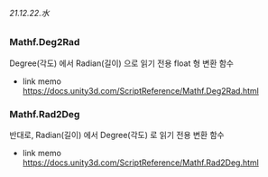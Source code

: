 ###### 21.12.22.水

### Mathf.Deg2Rad
Degree(각도) 에서 Radian(길이) 으로 읽기 전용 float 형 변환 함수
* link memo <https://docs.unity3d.com/ScriptReference/Mathf.Deg2Rad.html>

### Mathf.Rad2Deg
반대로, Radian(길이) 에서 Degree(각도) 로 읽기 전용 변환 함수
* link memo <https://docs.unity3d.com/ScriptReference/Mathf.Rad2Deg.html>


